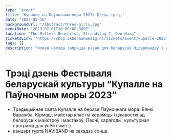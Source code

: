 ```yaml
---
type: "event"
title: "Купалле на Паўночным моры 2023: Дзень трэці"
date: "2023-05-16"
backgroundUrl: "/abstract/three-girls.jpg"
eventDate: "2023-07-01T16:00:00.000Z"
location: "The Millers Beachclub, Strandslag 7, Den Haag"
ticketsLink: "https://shop.ikbenaanwezig.nl/tickets/event/kupalle-2023-early-birds"
tags: []
description: "Новая нагода сабрацца разам для беларусаў Нідэрландаў і адзначыць Дзень Волі! 25 сакавіка пройдзе канцэрт беларускага гурта РСП."
---
```


# Трэці дзень Фестываля беларускай культуры “Купалле на Паўночным моры 2023”

- Традыцыйнае свята  Купалле на беразе Паўночнага мора. Вянкі. Варажба. Кірмаш, майстар клас па кераміцы і цікавосткі ад беларускіх майстроў і мастакоў. 
   Песні, харагоды, культурная праграма для ўсёй сям’і :)
- канцэрт гурта NAVIBAND на захадзе сонца.
